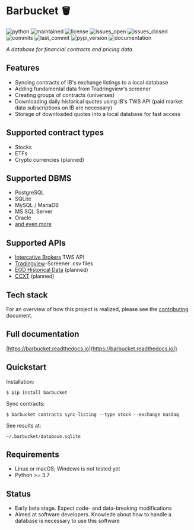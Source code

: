 # Barbucket 🪣

![python](https://img.shields.io/badge/Python-3776AB?style=for-the-badge&logo=python&logoColor=white)
![maintained](https://img.shields.io/badge/Maintained%3F-yes-green.svg)
![license](https://img.shields.io/github/license/croidzen/barbucket.svg)
![issues_open](https://img.shields.io/github/issues/croidzen/barbucket.svg)
![issues_closed](https://img.shields.io/github/issues-closed/croidzen/barbucket.svg)
![commits](https://badgen.net/github/commits/croidzen/barbucket)
![last_commit](https://badgen.net/github/last-commit/croidzen/barbucket)
![pypi_version](https://badgen.net/pypi/v/barbucket)
![documentation](https://readthedocs.org/projects/barbucket/badge/)
      
_A database for financial contracts and pricing data_

## Features
* Syncing contracts of IB's exchange listings to a local database
* Adding fundamental data from Tradringview's screener
* Creating groups of contracts (universes)
* Downloading daily historical quotes using IB's TWS API (paid market data subscriptions on IB are necessary)
* Storage of downloaded quotes into a local database for fast access

## Supported contract types
* Stocks
* ETFs
* Crypto currencies (planned)

## Supported DBMS
* PostgreSQL
* SQLite
* MySQL / MariaDB
* MS SQL Server
* Oracle
* [and even more](https://docs.sqlalchemy.org/en/14/dialects/)

## Supported APIs
* [Intercative Brokers](http://interactivebrokers.com) TWS API
* [Tradingview](https://tradingview.com)-Screener .csv files
* [EOD Historical Data](https://eodhistoricaldata.com) (planned)
* [CCXT](https://github.com/ccxt/ccxt) (planned)

## Tech stack
For an overview of how this project is realized, please see the [contributing](https://github.com/croidzen/barbucket/blob/master/CONTRIBUTING.md) document.

## Full documentation
[https://barbucket.readthedocs.io](https://barbucket.readthedocs.io/)

## Quickstart
Installation:
```console
$ pip install barbucket
```
Sync contracts:
```console
$ barbucket contracts sync-listing --type stock --exchange nasdaq
```
See results at:
```console
~/.barbucket/database.sqlite
```
## Requirements
* Linux or macOS; Windows is not tested yet
* Python >= 3.7

## Status
* Early beta stage. Expect code- and data-breaking modifications
* Aimed at software developers. Knowlede about how to handle a database is necessary to use this software

